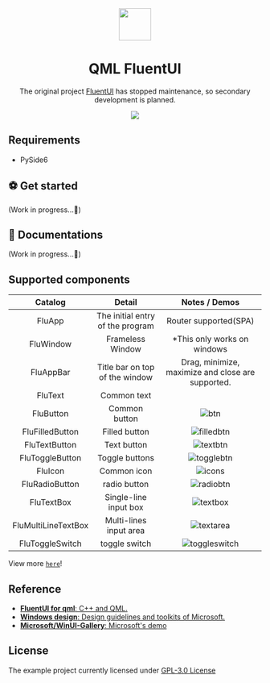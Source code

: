 <div align=center>
  <img width=64 src="doc/preview/fluent_design.svg">
</div>

<h1 align="center">
  QML FluentUI 
</h1>
<p align="center">
  The original project <a href="https://github.com/zhuzichu520/PySide6-FluentUI-QML">FluentUI</a> has stopped maintenance, so secondary development is planned.
</p>

<div align=center>
  <img src="doc/preview/demo_large.png">
</div>

## Requirements

+ PySide6

## ⚽ Get started

(Work in progress...🚀)

## 📑 Documentations

(Work in progress...🚀)

## Supported components

|Catalog|Detail|Notes / Demos|
|:----:|:----:|:----:|
|FluApp|The initial entry of the program|Router supported(SPA)|
|FluWindow|Frameless Window|*This only works on windows|
|FluAppBar|Title bar on top of the window|Drag, minimize, maximize and close are supported.|
|FluText|Common text||
|FluButton|Common button|![btn](doc/preview/demo_standardbtn.png) |
|FluFilledButton|Filled button|![filledbtn](doc/preview/demo_filledbtn.png)|
|FluTextButton|Text button|![textbtn](doc/preview/demo_textbtn.png)|
|FluToggleButton|Toggle buttons|![togglebtn](doc/preview/demo_toggle_btn.png)|
|FluIcon|Common icon|![icons](doc/preview/demo_icon.png)|
|FluRadioButton|radio button|![radiobtn](doc/preview/demo_radiobtn.png)|
|FluTextBox|Single-line input box|![textbox](doc/preview/demo_textbox.png)|
|FluMultiLineTextBox|Multi-lines input area|![textarea](doc/preview/demo_multiline_textbox.png)|
|FluToggleSwitch|toggle switch|![toggleswitch](doc/preview/demo_toggle_switch.png)|


View more [`here`](doc/md/all_components.md)!

## Reference
+ [**FluentUI for qml**: C++ and QML.](https://github.com/zhuzichu520/FluentUI)
+ [**Windows design**: Design guidelines and toolkits of Microsoft.](https://learn.microsoft.com/en-us/windows/apps/design/)
+ [**Microsoft/WinUI-Gallery**: Microsoft's demo](https://github.com/microsoft/WinUI-Gallery)


## License

The example project currently licensed under [GPL-3.0 License](./LICENSE)
